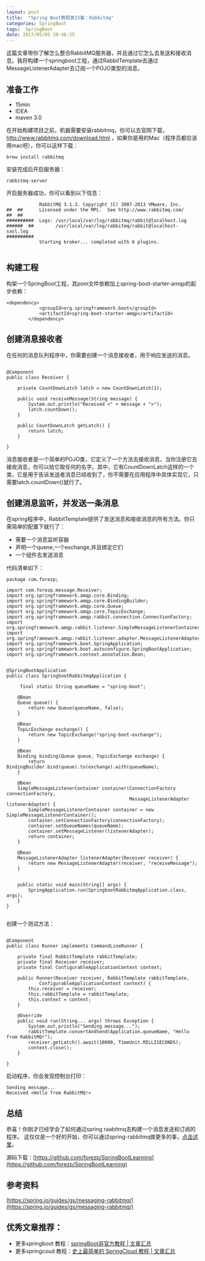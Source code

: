 ```yaml
---
layout: post
title:  "Spring Boot教程第15篇：Rabbitmq"
categories: SpringBoot
tags:  SpringBoot
date: 2017/05/05 20:46:25
---
```





这篇文章带你了解怎么整合RabbitMQ服务器，并且通过它怎么去发送和接收消息。我将构建一个springboot工程，通过RabbitTemplate去通过MessageListenerAdapter去订阅一个POJO类型的消息。

<!--more-->

## 准备工作
* 15min
* IDEA
* maven 3.0

在开始构建项目之前，机器需要安装rabbitmq，你可以去官网下载，http://www.rabbitmq.com/download.html ，如果你是用的Mac（程序员都应该用mac吧），你可以这样下载：

```
brew install rabbitmq

```
安装完成后开启服务器：

```
rabbitmq-server
```

开启服务器成功，你可以看到以下信息：

```
            RabbitMQ 3.1.3. Copyright (C) 2007-2013 VMware, Inc.
##  ##      Licensed under the MPL.  See http://www.rabbitmq.com/
##  ##
##########  Logs: /usr/local/var/log/rabbitmq/rabbit@localhost.log
######  ##        /usr/local/var/log/rabbitmq/rabbit@localhost-sasl.log
##########
            Starting broker... completed with 6 plugins.


```

## 构建工程

构架一个SpringBoot工程，其pom文件依赖加上spring-boot-starter-amqp的起步依赖：

```
<dependency>
			<groupId>org.springframework.boot</groupId>
			<artifactId>spring-boot-starter-amqp</artifactId>
		</dependency>

```

## 创建消息接收者

在任何的消息队列程序中，你需要创建一个消息接收者，用于响应发送的消息。

```

@Component
public class Receiver {

    private CountDownLatch latch = new CountDownLatch(1);

    public void receiveMessage(String message) {
        System.out.println("Received <" + message + ">");
        latch.countDown();
    }

    public CountDownLatch getLatch() {
        return latch;
    }

}

```

消息接收者是一个简单的POJO类，它定义了一个方法去接收消息，当你注册它去接收消息，你可以给它取任何的名字。其中，它有CountDownLatch这样的一个类，它是用于告诉发送者消息已经收到了，你不需要在应用程序中具体实现它，只需要latch.countDown()就行了。

## 创建消息监听，并发送一条消息

在spring程序中，RabbitTemplate提供了发送消息和接收消息的所有方法。你只需简单的配置下就行了：

* 需要一个消息监听容器
* 声明一个quene,一个exchange,并且绑定它们
* 一个组件去发送消息

代码清单如下：

```
package com.forezp;

import com.forezp.message.Receiver;
import org.springframework.amqp.core.Binding;
import org.springframework.amqp.core.BindingBuilder;
import org.springframework.amqp.core.Queue;
import org.springframework.amqp.core.TopicExchange;
import org.springframework.amqp.rabbit.connection.ConnectionFactory;
import org.springframework.amqp.rabbit.listener.SimpleMessageListenerContainer;
import org.springframework.amqp.rabbit.listener.adapter.MessageListenerAdapter;
import org.springframework.boot.SpringApplication;
import org.springframework.boot.autoconfigure.SpringBootApplication;
import org.springframework.context.annotation.Bean;


@SpringBootApplication
public class SpringbootRabbitmqApplication {

	 final static String queueName = "spring-boot";

	@Bean
	Queue queue() {
		return new Queue(queueName, false);
	}

	@Bean
	TopicExchange exchange() {
		return new TopicExchange("spring-boot-exchange");
	}

	@Bean
	Binding binding(Queue queue, TopicExchange exchange) {
		return BindingBuilder.bind(queue).to(exchange).with(queueName);
	}

	@Bean
	SimpleMessageListenerContainer container(ConnectionFactory connectionFactory,
											 MessageListenerAdapter listenerAdapter) {
		SimpleMessageListenerContainer container = new SimpleMessageListenerContainer();
		container.setConnectionFactory(connectionFactory);
		container.setQueueNames(queueName);
		container.setMessageListener(listenerAdapter);
		return container;
	}

	@Bean
	MessageListenerAdapter listenerAdapter(Receiver receiver) {
		return new MessageListenerAdapter(receiver, "receiveMessage");
	}


	public static void main(String[] args) {
		SpringApplication.run(SpringbootRabbitmqApplication.class, args);
	}
}


```

创建一个测试方法：


```

@Component
public class Runner implements CommandLineRunner {

    private final RabbitTemplate rabbitTemplate;
    private final Receiver receiver;
    private final ConfigurableApplicationContext context;

    public Runner(Receiver receiver, RabbitTemplate rabbitTemplate,
            ConfigurableApplicationContext context) {
        this.receiver = receiver;
        this.rabbitTemplate = rabbitTemplate;
        this.context = context;
    }

    @Override
    public void run(String... args) throws Exception {
        System.out.println("Sending message...");
        rabbitTemplate.convertAndSend(Application.queueName, "Hello from RabbitMQ!");
        receiver.getLatch().await(10000, TimeUnit.MILLISECONDS);
        context.close();
    }

}

```

启动程序，你会发现控制台打印：

```
Sending message...
Received <Hello from RabbitMQ!>

```

## 总结

恭喜！你刚才已经学会了如何通过spring raabitmq去构建一个消息发送和订阅的程序。 这仅仅是一个好的开始，你可以通过spring-rabbitmq做更多的事，[点击这里](http://docs.spring.io/spring-amqp/reference/html/_introduction.html#quick-tour)。



源码下载：[https://github.com/forezp/SpringBootLearning](https://github.com/forezp/SpringBootLearning)

## 参考资料
[https://spring.io/guides/gs/messaging-rabbitmq/](https://spring.io/guides/gs/messaging-rabbitmq/)


## 优秀文章推荐：

* 更多springboot 教程：[springBoot非官方教程 | 文章汇总](http://blog.csdn.net/forezp/article/details/70341818)
* 更多springcoud 教程：[史上最简单的 SpringCloud 教程 |  文章汇总](http://blog.csdn.net/forezp/article/details/70148833)
